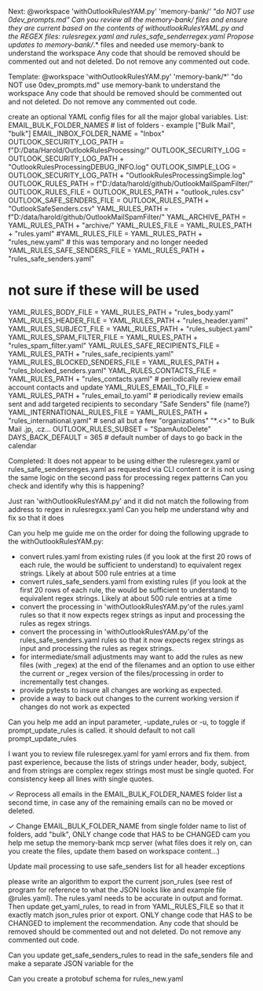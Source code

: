 Next:
@workspace 'withOutlookRulesYAM.py' 'memory-bank/*' "do NOT use 0dev_prompts.md"
Can you review all the memory-bank/ files and ensure they are current based on the contents of withoutlookRulesYAML.py and the REGEX files: rulesregex.yaml and rules_safe_senderregex.yaml
Propose updates to memory-bank/*.* files and needed
use memory-bank to understand the workspace
Any code that should be removed should be commented out and not deleted.
Do not remove any commented out code.

Template:
@workspace 'withOutlookRulesYAM.py' 'memory-bank/*' "do NOT use 0dev_prompts.md"
use memory-bank to understand the workspace
Any code that should be removed should be commented out and not deleted.
Do not remove any commented out code.



create an optional YAML config files for all the major global variables.  List:
EMAIL_BULK_FOLDER_NAMES # list of folders - example ["Bulk Mail", "bulk"] 
EMAIL_INBOX_FOLDER_NAME = "Inbox"
OUTLOOK_SECURITY_LOG_PATH = f"D:/Data/Harold/OutlookRulesProcessing/"
OUTLOOK_SECURITY_LOG = OUTLOOK_SECURITY_LOG_PATH + "OutlookRulesProcessingDEBUG_INFO.log"
OUTLOOK_SIMPLE_LOG = OUTLOOK_SECURITY_LOG_PATH + "OutlookRulesProcessingSimple.log"
OUTLOOK_RULES_PATH = f"D:/data/harold/github/OutlookMailSpamFilter/"
OUTLOOK_RULES_FILE = OUTLOOK_RULES_PATH + "outlook_rules.csv"
OUTLOOK_SAFE_SENDERS_FILE = OUTLOOK_RULES_PATH + "OutlookSafeSenders.csv"
YAML_RULES_PATH = f"D:/data/harold/github/OutlookMailSpamFilter/"
YAML_ARCHIVE_PATH = YAML_RULES_PATH + "archive/"
YAML_RULES_FILE = YAML_RULES_PATH + "rules.yaml"
#YAML_RULES_FILE = YAML_RULES_PATH + "rules_new.yaml" # this was temporary and no longer needed
YAML_RULES_SAFE_SENDERS_FILE    = YAML_RULES_PATH + "rules_safe_senders.yaml"

# not sure if these will be used
YAML_RULES_BODY_FILE            = YAML_RULES_PATH + "rules_body.yaml"
YAML_RULES_HEADER_FILE          = YAML_RULES_PATH + "rules_header.yaml"
YAML_RULES_SUBJECT_FILE         = YAML_RULES_PATH + "rules_subject.yaml"
YAML_RULES_SPAM_FILTER_FILE     = YAML_RULES_PATH + "rules_spam_filter.yaml"
YAML_RULES_SAFE_RECIPIENTS_FILE = YAML_RULES_PATH + "rules_safe_recipients.yaml"
YAML_RULES_BLOCKED_SENDERS_FILE = YAML_RULES_PATH + "rules_blocked_senders.yaml"
YAML_RULES_CONTACTS_FILE        = YAML_RULES_PATH + "rules_contacts.yaml"           # periodically review email account contacts and update
YAML_RULES_EMAIL_TO_FILE        = YAML_RULES_PATH + "rules_email_to.yaml"           # periodically review emails sent and add targeted recipients to secondary "Safe Senders" file (name?)
YAML_INTERNATIONAL_RULES_FILE   = YAML_RULES_PATH + "rules_international.yaml"      # send all but a few "organizations" "*.<>" to Bulk Mail .jp, .cz...
OUTLOOK_RULES_SUBSET            = "SpamAutoDelete"
DAYS_BACK_DEFAULT = 365 # default number of days to go back in the calendar





Completed:
It does not appear to be using either the rulesregex.yaml or rules_safe_sendersreges.yaml as requested via 
CLI content or it is not using the same logic on the second pass for processing regex patterns
Can you check and identify why this is happening?

Just ran 'withOutlookRulesYAM.py' and it did not match the following from address to regex in rulesregxx.yaml 
Can you help me understand why and fix so that it does

Can you help me guide me on the order for doing the following upgrade to the withOutlookRulesYAM.py:
- convert rules.yaml from existing rules (if you look at the first 20 rows of each rule, the would be sufficient to understand) to equivalent regex strings. Likely at about 500 rule entries at a time
- convert rules_safe_senders.yaml from existing rules (if you look at the first 20 rows of each rule, the would be sufficient to understand) to equivalent regex strings. Likely at about 500 rule entries at a time
- convert the processing in 'withOutlookRulesYAM.py'of the rules.yaml rules so that it now expects regex strings as input and processing the rules as regex strings.
- convert the processing in 'withOutlookRulesYAM.py'of the rules_safe_senders.yaml rules so that it now expects regex strings as input and processing the rules as regex strings.
- for intermediate/small adjustments may want to add the rules as new files (with _regex) at the end of the filenames and an option to use either the current or _regex version of the files/processing in order to incrementally test changes.
- provide pytests to insure all changes are working as expected.
- provide a way to back out changes to the current working version if changes do not work as expected

Can you help me add an input parameter, -update_rules or -u, to toggle if prompt_update_rules is called.  it should default to not call prompt_update_rules

I want you to review file rulesregex.yaml for yaml errors and fix them.
from past experience, because the lists of strings under header, body, subject, and from strings are complex regex strings most must be single quoted.  For consistency keep all lines with single quotes.

✓ Reprocess all emails in the EMAIL_BULK_FOLDER_NAMES folder list a second time, in case any of the remaining emails can no be moved or deleted.

✓ Change EMAIL_BULK_FOLDER_NAME from single folder name to list of folders, add "bulk", ONLY change code that HAS to be CHANGED
cam you help me setup the memory-bank mcp server (what files does it rely on, can you create the files, update them based on workspace content...)

Update mail processing to use safe_senders list for all header exceptions

please write an algorithm to export the current json_rules (see rest of program for reference
to what the JSON looks like and example file @rules.yaml).
The rules.yaml needs to be accurate in output and format.
Then update get_yaml_rules, to read in from YAML_RULES_FILE so that it exactly match json_rules prior ot export.
ONLY change code that HAS to be CHANGED to implement the recommendation.
Any code that should be removed should be commented out and not deleted.
Do not remove any commented out code.

Can you update get_safe_senders_rules to read in the safe_senders file and make a separate JSON variable for the

Can you create a protobuf schema for rules_new.yaml
